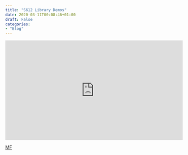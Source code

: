 ```yaml
---
title: "S612 Library Demos"
date: 2020-03-11T00:08:46+01:00
draft: False
categories: 
- "Blog"
---
```


<iframe width="560" height="315" src="https://www.youtube.com/embed/videoseries?list=PL8Rp79UJ5uBD18D4QcxVMn3nRXk1tOQE4" title="YouTube video player" frameborder="0" allow="accelerometer; autoplay; clipboard-write; encrypted-media; gyroscope; picture-in-picture" allowfullscreen></iframe>

[MF](https://github.com/publicsamples/Arturia-Microfreak)